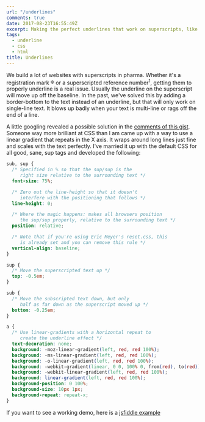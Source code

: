 ```yaml
---
url: "/underlines"
comments: true
date: 2017-08-23T16:55:49Z
excerpt: Making the perfect underlines that work on superscripts, like a boss
tags:
  - underline
  - css
  - html
title: Underlines
---
```


We build a lot of websites with superscripts in pharma. Whether it's
a registration mark &reg; or a superscripted reference number<sup>1</sup>,
getting them to properly underline is a real issue. Usually the underline
on the superscript will move up off the baseline. In the past, we've
solved this by adding a border-bottom to the text instead of an underline,
but that will only work on single-line text. It blows up badly when your
text is multi-line or rags off the end of a line.

A little googling revealed a possible solution in the [comments of
this gist](https://gist.github.com/unruthless/413930). Someone way more
brilliant at CSS than I am came up with a way to use a linear gradient
that repeats in the X axis. It wraps around long lines just fine and
scales with the text perfectly. I've married it up with the default CSS
for all good, sane, sup tags and developed the following:

```css
sub, sup {
  /* Specified in % so that the sup/sup is the
     right size relative to the surrounding text */
  font-size: 75%;

  /* Zero out the line-height so that it doesn't
     interfere with the positioning that follows */
  line-height: 0;

  /* Where the magic happens: makes all browsers position
     the sup/sup properly, relative to the surrounding text */
  position: relative;

  /* Note that if you're using Eric Meyer's reset.css, this
     is already set and you can remove this rule */
  vertical-align: baseline;
}

sup {
  /* Move the superscripted text up */
  top: -0.5em;
}

sub {
  /* Move the subscripted text down, but only
     half as far down as the superscript moved up */
  bottom: -0.25em;
}

a {
  /* Use linear-gradients with a horizontal repeat to
     create the underline effect */
  text-decoration: none;
  background: -moz-linear-gradient(left, red, red 100%);
  background: -ms-linear-gradient(left, red, red 100%);
  background: -o-linear-gradient(left, red, red 100%);
  background: -webkit-gradient(linear, 0 0, 100% 0, from(red), to(red));
  background: -webkit-linear-gradient(left, red, red 100%);
  background: linear-gradient(left, red, red 100%);
  background-position: 0 100%;
  background-size: 10px 1px;
  background-repeat: repeat-x;
}
```

If you want to see a working demo, here is a [jsfiddle
example](http://jsfiddle.net/yyHNp/534/)

<!--  vim: set shiftwidth=4 tabstop=4 expandtab: -->
